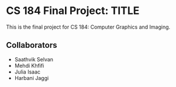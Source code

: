 # CS 184 Final Project: TITLE

This is the final project for CS 184: Computer Graphics and Imaging.

## Collaborators
- Saathvik Selvan
- Mehdi Khfifi
- Julia Isaac
- Harbani Jaggi

